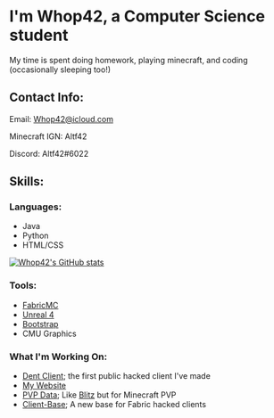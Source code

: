 # I'm Whop42, a Computer Science student

My time is spent doing homework, playing minecraft, and coding (occasionally sleeping too!)

## Contact Info:
Email: Whop42@icloud.com

Minecraft IGN: Altf42

Discord: Altf42#6022


## Skills:
### Languages:
- Java
- Python
- HTML/CSS

[![Whop42's GitHub stats](https://github-readme-stats.vercel.app/api?username=Whop42)](https://github.com/anuraghazra/github-readme-stats)

### Tools:
- [FabricMC](https://github.com/FabricMC/Fabric)
- [Unreal 4](https://unrealengine.com)
- [Bootstrap](https://getbootstrap.com)
- CMU Graphics

### What I'm Working On:
- [Dent Client](https://github.com/DentClient/Client); the first public hacked client I've made
- [My Website](https://whop42.github.io)
- [PVP Data](#); Like [Blitz](https://blitz.gg) but for Minecraft PVP
- [Client-Base](https://github.com/Whop42/client-base); A new base for Fabric hacked clients
